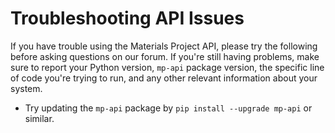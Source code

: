 # Troubleshooting API Issues

If you have trouble using the Materials Project API, please try the following before asking questions on our forum. If you're still having problems, make sure to report your Python version, `mp-api` package version, the specific line of code you're trying to run, and any other relevant information about your system.

* Try updating the `mp-api` package by `pip install --upgrade mp-api` or similar.

